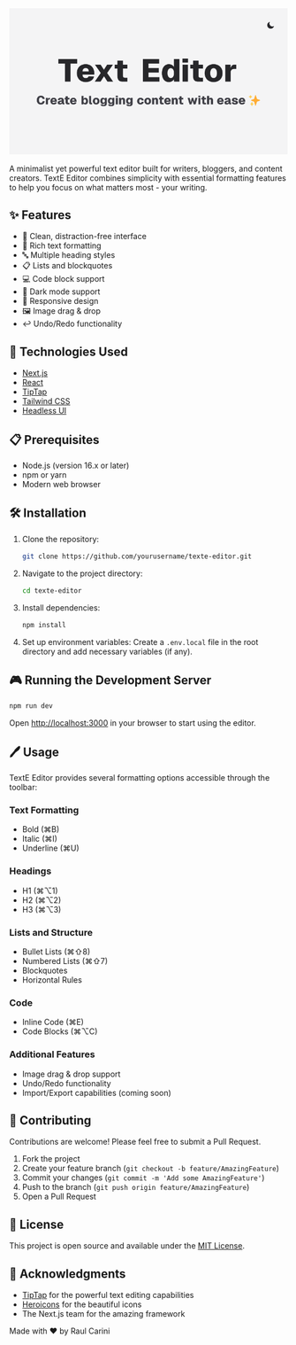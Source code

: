 <img alt="TextE Editor Interface" src="/public/og-image.png">

A minimalist yet powerful text editor built for writers, bloggers, and content creators. TextE Editor combines simplicity with essential formatting features to help you focus on what matters most - your writing.

## ✨ Features

- 🎨 Clean, distraction-free interface
- 📝 Rich text formatting
- 🔤 Multiple heading styles
- 📋 Lists and blockquotes
- 💻 Code block support
- 🌙 Dark mode support
- 📱 Responsive design
- 🖼️ Image drag & drop
- ↩️ Undo/Redo functionality

## 🚀 Technologies Used

- [Next.js](https://nextjs.org/)
- [React](https://reactjs.org/)
- [TipTap](https://tiptap.dev/)
- [Tailwind CSS](https://tailwindcss.com/)
- [Headless UI](https://headlessui.com/)

## 📋 Prerequisites

- Node.js (version 16.x or later)
- npm or yarn
- Modern web browser

## 🛠️ Installation

1. Clone the repository:
   ```bash
   git clone https://github.com/yourusername/texte-editor.git
   ```

2. Navigate to the project directory:
   ```bash
   cd texte-editor
   ```

3. Install dependencies:
   ```bash
   npm install
   ```

4. Set up environment variables:
   Create a `.env.local` file in the root directory and add necessary variables (if any).

## 🎮 Running the Development Server

```bash
npm run dev
```

Open [http://localhost:3000](http://localhost:3000) in your browser to start using the editor.

## 🖊️ Usage

TextE Editor provides several formatting options accessible through the toolbar:

### Text Formatting
- Bold (⌘B)
- Italic (⌘I)
- Underline (⌘U)

### Headings
- H1 (⌘⌥1)
- H2 (⌘⌥2)
- H3 (⌘⌥3)

### Lists and Structure
- Bullet Lists (⌘⇧8)
- Numbered Lists (⌘⇧7)
- Blockquotes
- Horizontal Rules

### Code
- Inline Code (⌘E)
- Code Blocks (⌘⌥C)

### Additional Features
- Image drag & drop support
- Undo/Redo functionality
- Import/Export capabilities (coming soon)

## 🤝 Contributing

Contributions are welcome! Please feel free to submit a Pull Request.

1. Fork the project
2. Create your feature branch (`git checkout -b feature/AmazingFeature`)
3. Commit your changes (`git commit -m 'Add some AmazingFeature'`)
4. Push to the branch (`git push origin feature/AmazingFeature`)
5. Open a Pull Request

## 📝 License

This project is open source and available under the [MIT License](LICENSE).

## 🙏 Acknowledgments

- [TipTap](https://tiptap.dev/) for the powerful text editing capabilities
- [Heroicons](https://heroicons.com/) for the beautiful icons
- The Next.js team for the amazing framework

Made with ❤️ by Raul Carini
